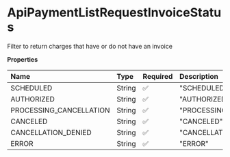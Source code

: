 # ApiPaymentListRequestInvoiceStatus

Filter to return charges that have or do not have an invoice

**Properties**

| Name                    | Type   | Required | Description               |
| :---------------------- | :----- | :------- | :------------------------ |
| SCHEDULED               | String | ✅       | "SCHEDULED"               |
| AUTHORIZED              | String | ✅       | "AUTHORIZED"              |
| PROCESSING_CANCELLATION | String | ✅       | "PROCESSING_CANCELLATION" |
| CANCELED                | String | ✅       | "CANCELED"                |
| CANCELLATION_DENIED     | String | ✅       | "CANCELLATION_DENIED"     |
| ERROR                   | String | ✅       | "ERROR"                   |

<!-- This file was generated by liblab | https://liblab.com/ -->
